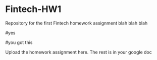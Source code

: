 # Fintech-HW1
Repository for the first Fintech homework assignment
 blah blah blah

 #yes

 #you got this

 Upload the homework assignment here. The rest is in your google doc
